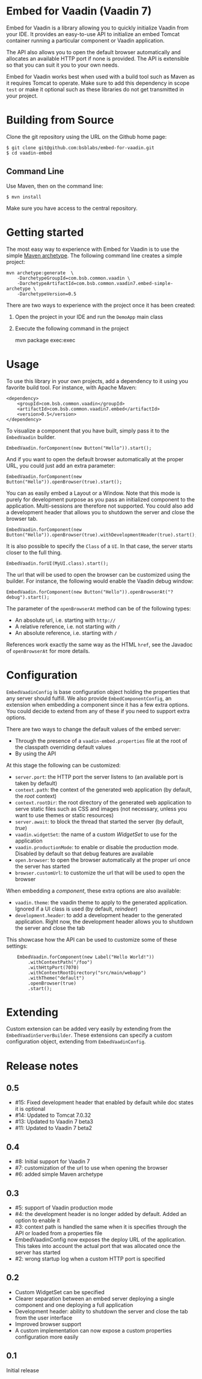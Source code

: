 # Embed for Vaadin (Vaadin 7)

Embed for Vaadin is a library allowing you to quickly initialize Vaadin from your IDE. It provides an easy-to-use API to initialize an embed Tomcat container running a particular component or Vaadin application.

The API also allows you to open the default browser automatically and allocates an available HTTP port if none is provided. The API is extensible so that you can suit it you to your own needs.

Embed for Vaadin works best when used with a build tool such as Maven as it requires Tomcat to operate. Make sure to add this dependency in scope `test` or make it optional such as these libraries do not get transmitted in your project.

# Building from Source

Clone the git repository using the URL on the Github home page:

    $ git clone git@github.com:bsblabs/embed-for-vaadin.git
    $ cd vaadin-embed

## Command Line

Use Maven, then on the command line:

    $ mvn install

Make sure you have access to the central repository.

# Getting started

The most easy way to experience with Embed for Vaadin is to use the simple [Maven archetype](http://maven.apache.org/guides/introduction/introduction-to-archetypes.html). The following command line creates a simple project:

    mvn archetype:generate  \
        -DarchetypeGroupId=com.bsb.common.vaadin \
        -DarchetypeArtifactId=com.bsb.common.vaadin7.embed-simple-archetype \
        -DarchetypeVersion=0.5

There are two ways to experience with the project once it has been created:

1. Open the project in your IDE and run the `DemoApp` main class
2. Execute the following command in the project

    mvn package exec:exec

# Usage

To use this library in your own projects, add a dependency to it using you favorite build tool. For instance, with Apache Maven:

    <dependency>
        <groupId>com.bsb.common.vaadin</groupId>
        <artifactId>com.bsb.common.vaadin7.embed</artifactId>
        <version>0.5</version>
    </dependency>

To visualize a component that you have built, simply pass it to the `EmbedVaadin` builder.

    EmbedVaadin.forComponent(new Button("Hello")).start();

And if you want to open the default browser automatically at the proper URL, you could just add an extra parameter:

    EmbedVaadin.forComponent(new Button("Hello")).openBrowser(true).start();

You can as easily embed a Layout or a Window. Note that this mode is purely for development purpose as you pass an initialized component to the application. Multi-sessions are therefore not supported. You could also add a development header that allows you to shutdown the server and close the browser tab.

    EmbedVaadin.forComponent(new Button("Hello")).openBrowser(true).withDevelopmentHeader(true).start();

It is also possible to specify the `Class` of a `UI`. In that case, the server starts closer to the full thing.

    EmbedVaadin.forUI(MyUI.class).start();

The url that will be used to open the browser can be customized using the builder. For instance, the following would enable the Vaadin debug window:

    EmbedVaadin.forComponent(new Button("Hello")).openBrowserAt("?debug").start();

The parameter of the `openBrowserAt` method can be of the following types:

- An absolute url, i.e. starting with `http://`
- A relative reference, i.e. not starting with `/`
- An absolute reference, i.e. starting with `/`

References work exactly the same way as the HTML `href`, see the Javadoc of `openBrowserAt` for more details.

# Configuration

`EmbedVaadinConfig` is base configuration object holding the properties that any server should fulfill. We also provide `EmbedComponentConfig`, an extension when embedding a component since it has a few extra options. You could decide to extend from any of these if you need to support extra options.

There are two ways to change the default values of the embed server:

 - Through the presence of a `vaadin-embed.properties` file at the root of the classpath overriding default values
 - By using the API

At this stage the following can be customized:

 - `server.port`: the HTTP port the server listens to (an available port is taken by default)
 - `context.path`: the context of the generated web application (by default, the *root* context)
 - `context.rootDir`: the root directory of the generated web application to serve static files such as CSS and images (not necessary, unless you want to use themes or static resources)
 - `server.await`: to block the thread that started the server (by default, *true*)
 - `vaadin.widgetSet`: the name of a custom _WidgetSet_ to use for the application
 - `vaadin.productionMode`: to enable or disable the production mode. Disabled by default so that debug features are available
 - `open.browser`: to open the browser automatically at the proper url once the server has started
 - `browser.customUrl`: to customize the url that will be used to open the browser

When embedding a _component_, these extra options are also available:

- `vaadin.theme`: the vaadin theme to apply to the generated application. Ignored if a UI class is used (by default, *reindeer*)
- `development.header`: to add a development header to the generated application. Right now, the development header allows you to shutdown the server and close the tab

This showcase how the API can be used to customize some of these settings:

        EmbedVaadin.forComponent(new Label("Hello World!"))
            .withContextPath("/foo")
            .withHttpPort(7070)
            .withContextRootDirectory("src/main/webapp")
            .withTheme("default")
            .openBrowser(true)
            .start();

# Extending

Custom extension can be added very easily by extending from the `EmbedVaadinServerBuilder`. These extensions can specify a custom configuration object, extending from `EmbedVaadinConfig`.

# Release notes

## 0.5

- #15: Fixed development header that enabled by default while doc states it is optional
- #14: Updated to Tomcat 7.0.32
- #13: Updated to Vaadin 7 beta3
- #11: Updated to Vaadin 7 beta2

## 0.4

- #8: Initial support for Vaadin 7
- #7: customization of the url to use when opening the browser
- #6: added simple Maven archetype

## 0.3

- #5: support of Vaadin production mode
- #4: the development header is no longer added by default. Added an option to enable it
- #3: context path is handled the same when it is specifies through the API or loaded from a properties file
- EmbedVaadinConfig now exposes the deploy URL of the application. This takes into account the actual port that was allocated once the server has started
- #2: wrong startup log when a custom HTTP port is specified

## 0.2

* Custom WidgetSet can be specified
* Clearer separation between an embed server deploying a single component and one deploying a full application
* Development header: ability to shutdown the server and close the tab from the user interface
* Improved browser support
* A custom implementation can now expose a custom properties configuration more easily

## 0.1

Initial release

